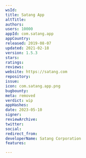 ```yaml
---
wsId: 
title: Satang App
altTitle: 
authors: 
users: 10000
appId: com.satang.app
appCountry: 
released: 2019-08-07
updated: 2021-02-18
version: 1.5.3
stars: 
ratings: 
reviews: 
website: https://satang.com
repository: 
issue: 
icon: com.satang.app.png
bugbounty: 
meta: removed
verdict: wip
appHashes: 
date: 2023-05-10
signer: 
reviewArchive: 
twitter: 
social: 
redirect_from: 
developerName: Satang Corporation
features: 

---
```


